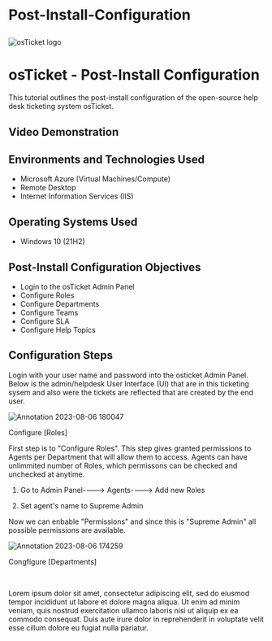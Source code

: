# Post-Install-Configuration<p align="center">
<img src="https://i.imgur.com/Clzj7Xs.png" alt="osTicket logo"/>
</p>

<h1>osTicket - Post-Install Configuration</h1>
This tutorial outlines the post-install configuration of the open-source help desk ticketing system osTicket.<br />


<h2>Video Demonstration</h2>



<h2>Environments and Technologies Used</h2>

- Microsoft Azure (Virtual Machines/Compute)
- Remote Desktop
- Internet Information Services (IIS)

<h2>Operating Systems Used </h2>

- Windows 10</b> (21H2)

<h2>Post-Install Configuration Objectives</h2>

- Login to the osTicket Admin Panel 
- Configure Roles
- Configure Departments
- Configure Teams
- Configure SLA
- Configure Help Topics

<h2>Configuration Steps</h2>

<p>
Login with your user name and password into the osticket Admin Panel. Below is the admin/helpdesk User Interface (UI) that are in this ticketing sysem and also were the tickets are reflected that are created by the end user.
  
![Annotation 2023-08-06 180047](https://github.com/Leibwatcher/Post-Install-Configuration/assets/137578446/26ca9d8e-e870-49cd-ba82-113dc21f0fc5)

</p>
<p>

Configure [Roles]

First step is to "Configure Roles". This step gives granted permissions to Agents per Department that will allow them to access. Agents can have unlimmited number of Roles, which permissons can be checked and unchecked at anytime.
1. Go to Admin Panel----> Agents----> Add new Roles

2. Set agent's name to Supreme Admin


Now we can enbable "Permissions" and since this is "Supreme Admin" all possible permissions are available.

![Annotation 2023-08-06 174259](https://github.com/Leibwatcher/Post-Install-Configuration/assets/137578446/975fd45d-a5d1-4a2d-9324-1b78cb6e9f79)

Congfigure [Departments]
  
</p>
<br />


</p>
<p>
Lorem ipsum dolor sit amet, consectetur adipiscing elit, sed do eiusmod tempor incididunt ut labore et dolore magna aliqua. Ut enim ad minim veniam, quis nostrud exercitation ullamco laboris nisi ut aliquip ex ea commodo consequat. Duis aute irure dolor in reprehenderit in voluptate velit esse cillum dolore eu fugiat nulla pariatur.
</p>
<br />
